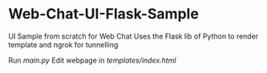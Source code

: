# Web-Chat-UI-Flask-Sample
UI Sample from scratch for Web Chat
Uses the Flask lib of Python to render template
and ngrok for tunnelling

Run *main.py*
Edit webpage in *templates/index.html*
